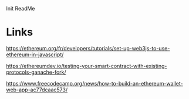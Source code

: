 Init ReadMe
# Links
https://ethereum.org/fr/developers/tutorials/set-up-web3js-to-use-ethereum-in-javascript/

https://ethereumdev.io/testing-your-smart-contract-with-existing-protocols-ganache-fork/

https://www.freecodecamp.org/news/how-to-build-an-ethereum-wallet-web-app-ac77dcaac573/
